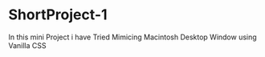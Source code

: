 # ShortProject-1
In this mini Project i have Tried Mimicing Macintosh Desktop Window using Vanilla CSS
